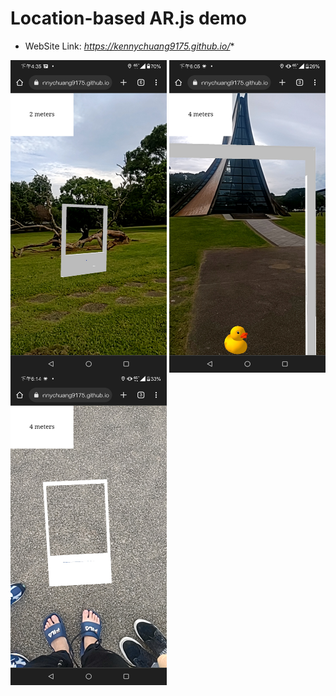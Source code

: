 # Location-based AR.js demo
* WebSite Link: _https://kennychuang9175.github.io/_*

<img src=https://github.com/KennyChung2000/KennyChuang9175.github.io/blob/main/ReadMe_pic/Screenshot_20220612-163547783.jpg  width = "250" height = "500" alt="pic" align=center /> <img src=https://github.com/KennyChung2000/KennyChuang9175.github.io/blob/main/ReadMe_pic/Screenshot_20220612-180553760.jpg width = "250" height = "500" alt="pic" align= center /> <img src=https://github.com/KennyChung2000/KennyChuang9175.github.io/blob/main/ReadMe_pic/Screenshot_20220612-181446578.jpg width = "250" height = "500" alt="pic" align= center />
